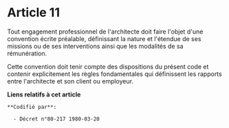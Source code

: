 # Article 11

Tout engagement professionnel de l'architecte doit faire l'objet d'une convention écrite préalable, définissant la nature et
l'étendue de ses missions ou de ses interventions ainsi que les modalités de sa rémunération.

Cette convention doit tenir compte des dispositions du présent code et contenir explicitement les règles fondamentales qui
définissent les rapports entre l'architecte et son client ou employeur.

**Liens relatifs à cet article**

	**Codifié par**:

	  - Décret n°80-217 1980-03-20
